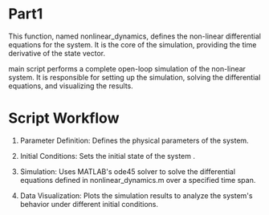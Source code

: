 # Part1

This function, named nonlinear_dynamics, defines the non-linear differential equations for the system. It is the core of the simulation, providing the time derivative of the state vector.

main script performs a complete open-loop simulation of the non-linear system. It is responsible for setting up the simulation, solving the differential equations, and visualizing the results.

# Script Workflow

1. Parameter Definition: Defines the physical parameters of the system.

2. Initial Conditions: Sets the initial state of the system .

3. Simulation: Uses MATLAB's ode45 solver to solve the differential equations defined in nonlinear_dynamics.m over a specified time span.

4. Data Visualization: Plots the simulation results to analyze the system's behavior under different initial conditions.
